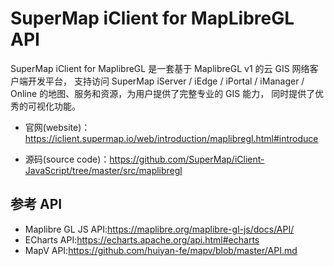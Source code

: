 # SuperMap iClient for MapLibreGL API

SuperMap iClient for MaplibreGL 是一套基于 MaplibreGL v1 的云 GIS 网络客户端开发平台， 支持访问 SuperMap iServer / iEdge / iPortal / iManager / Online 的地图、服务和资源，为用户提供了完整专业的 GIS 能力， 同时提供了优秀的可视化功能。

- 官网(website)：<a href="https://iclient.supermap.io/web/introduction/maplibregl.html#introduce" target="_parent">https://iclient.supermap.io/web/introduction/maplibregl.html#introduce</a>

- 源码(source code)：<a href="https://github.com/SuperMap/iClient-JavaScript/tree/master/src/maplibregl" target="_blank">https://github.com/SuperMap/iClient-JavaScript/tree/master/src/maplibregl</a>

## 参考 API

- Maplibre GL JS API:<a href="https://maplibre.org/maplibre-gl-js/docs/API/" target="_blank">https://maplibre.org/maplibre-gl-js/docs/API/</a>
- ECharts API:<a href="https://echarts.apache.org/api.html#echarts" target="_blank">https://echarts.apache.org/api.html#echarts</a>
- MapV API:<a href="https://github.com/huiyan-fe/mapv/blob/master/API.md" target="_blank">https://github.com/huiyan-fe/mapv/blob/master/API.md</a>

